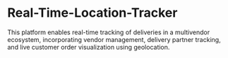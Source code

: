 # Real-Time-Location-Tracker
This platform enables real-time tracking of deliveries in a multivendor ecosystem, incorporating vendor management, delivery partner tracking, and live customer order visualization using geolocation.
